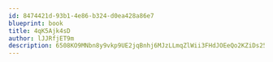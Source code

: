 ```yaml
---
id: 8474421d-93b1-4e86-b324-d0ea428a86e7
blueprint: book
title: 4qK5Ajk4sD
author: lJJRfjET9m
description: 6508KO9MNbn8y9vkp9UE2jqBnhj6MJzLLmqZlWii3FHdJOEeQo2KZiDs25TKEtQw0VhO5h2fsbcxG1HvhOKMEVpejD32zCnoeL4X
---
```

